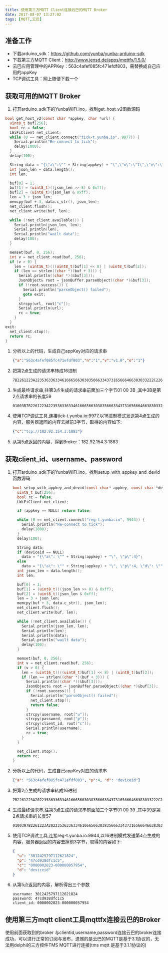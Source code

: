 ```yaml
---
title: 使用第三方MQTT Client连接云巴的MQTT Broker
date: 2017-08-07 13:27:02
tags: [MQTT,云巴]
---
```


## 准备工作

- 下载arduino_sdk：https://github.com/yunba/yunba-arduino-sdk
- 下载第三方MQTT Client：http://www.jensd.de/apps/mqttfx/1.5.0/
- 云巴应用管理中的APPKey：563c4afef085fc471efdf803，需替换成自己应用的appKey
- TCP调试工具：网上随便下载一个

<!-- more -->

## 获取可用的MQTT Broker

1. 打开arduino_sdk下的YunbaWIFI.ino，找到get_host_v2函数源码​

```c
bool get_host_v2(const char *appkey, char *url) {
  uint8_t buf[256];
  bool rc = false;
  LWiFiClient net_client;
  while (0 == net_client.connect("tick-t.yunba.io", 9977)) {
    Serial.println("Re-connect to tick");
    delay(1000);
  }
  delay(100);

  String data = "{\"a\":\"" + String(appkey) + "\",\"n\":\"1\",\"v\":\"v1.0\",\"o\":\"1\"}";
  int json_len = data.length();
  int len;

  buf[0] = 1;
  buf[1] = (uint8_t)((json_len >> 8) & 0xff);
  buf[2] = (uint8_t)(json_len & 0xff);
  len = 3 + json_len;
  memcpy(buf + 3, data.c_str(), json_len);
  net_client.flush();
  net_client.write(buf, len);

  while (!net_client.available()) {
    Serial.println(json_len, len);
    Serial.println(len);
    Serial.println("wailt data");
    delay(100);
  }

  memset(buf, 0, 256);
  int v = net_client.read(buf, 256);
  if (v > 0) {
    len = (uint16_t)(((uint8_t)buf[1] << 8) | (uint8_t)buf[2]);
    if (len == strlen((char *)(buf + 3))) {
      Serial.println((char *)(&buf[3]));
      JsonObject& root = jsonBuffer.parseObject((char *)&buf[3]);
      if (!root.success()) {
        Serial.println("parseObject() failed");
        goto exit;
      }
      strcpy(url, root["c"]);
      Serial.println(url);
      rc = true;
    }
  }
exit:
  net_client.stop();
  return rc;
}
```

1. 分析以上的代码，生成自己appKey对应的请求串

   ```json
   {"a":"563c4afef085fc471efdf803","n":"1","v":"v1.0","o":"1"}
   ```

2. 把第2点生成的请求串转成16进制

   ```
   7B2261223A22353633633461666566303835666334373165666466383033222C226E223A2231222C2276223A2276312E30222C226F223A2231227D
   ```

3. 生成最终请求串,往第3点生成的请求串前面加三个字节01 00 3B ,其中3B是第2点请求串的长度59

   ```
   01003B7B2261223A22353633633461666566303835666334373165666466383033222C226E223A2231222C2276223A2276312E30222C226F223A2231227D
   ```

4. 使用TCP调试工具,连接tick-t.yunba.io:9977,以16进制模式发送第4点生成的内容，服务器返回的内容去掉前3字节，取得的内容如下:

   ```json
   {"c":"tcp://182.92.154.3:1883"}
   ```

5. 从第5点返回的内容，得到Broker：182.92.154.3:1883

## 获取client_id、username、password

1. 打开arduino_sdk下的YunbaWIFI.ino，找到setup_with_appkey_and_devid函数源码

   ```c
   bool setup_with_appkey_and_devid(const char* appkey, const char *deviceid) {
     uint8_t buf[256];
     bool rc = false;
     LWiFiClient net_client;

     if (appkey == NULL) return false;

     while (0 == net_client.connect("reg-t.yunba.io", 9944)) {
       Serial.println("Re-connect to tick");
       delay(1000);
     }
     delay(100);

     String data;
     if (deviceid == NULL)
       data = "{\"a\": \"" + String(appkey) + "\", \"p\":4}";
     else
       data = "{\"a\": \"" + String(appkey) + "\", \"p\":4, \"d\": \"" + String(deviceid) + "\"}";
     int json_len = data.length();
     int len;

     buf[0] = 1;
     buf[1] = (uint8_t)((json_len >> 8) & 0xff);
     buf[2] = (uint8_t)(json_len & 0xff);
     len = 3 + json_len;
     memcpy(buf + 3, data.c_str(), json_len);
     net_client.flush();
     net_client.write(buf, len);

     while (!net_client.available()) {
       Serial.println(json_len, len);
       Serial.println(len);
       Serial.println(data);
       Serial.println("wailt data");
       delay(100);
     }

     memset(buf, 0, 256);
     int v = net_client.read(buf, 256);
     if (v > 0) {
       len = (uint16_t)(((uint8_t)buf[1] << 8) | (uint8_t)buf[2]);
       if (len == strlen((char *)(buf + 3))) {
         Serial.println((char *)(&buf[3]));
         JsonObject& root = jsonBuffer.parseObject((char *)&buf[3]);
         if (!root.success()) {
           Serial.println("parseObject() failed");
           net_client.stop();
           return false;
         }
         strcpy(username, root["u"]);
         strcpy(password, root["p"]);
         strcpy(client_id, root["c"]);
         Serial.println(username);
         rc = true;
       }
     }

     net_client.stop();
     return rc;
   }
   ```

2. 分析以上的代码，生成自己appKey对应的请求串

   ```json
   {"a": "563c4afef085fc471efdf803", "p":4, "d": "deviceid"}
   ```

3. 把第2点生成的请求串转成16进制

   ```
   7B2261223A2022353633633461666566303835666334373165666466383033222C202270223A342C202264223A20226465766963656964227D
   ```

4. 生成最终请求串,往第3点生成的请求串前面加三个字节01 00 39 ,其中39是第2点请求串的长度57

   ```
   0100397B2261223A2022353633633461666566303835666334373165666466383033222C202270223A342C202264223A20226465766963656964227D
   ```

5. 使用TCP调试工具,连接reg-t.yunba.io:9944,以16进制模式发送第4点生成的内容，服务器返回的内容去掉前3字节，取得的内容如下:

   ```json
   {
     "u": "3012425797112621824",
     "p": "47cd938dfc1c5",
     "c": "0000002823-000000057954",
     "d": "deviceid"
   }
   ```

6. 从第5点返回的内容，解析得出三个参数

   ```
   username: 3012425797112621824
   password: 47cd938dfc1c5
   client_id: 0000002823-000000057954
   ```

## 使用第三方mqtt client工具mqttfx连接云巴的Broker

使用前面获取到的broker 与clientid,username,password连接云巴的broker连接成功，可以进行正常的订阅与发布，遗憾的是云巴的MQTT是基于3.1协议的，无法用delphi的三方控件TMS MQTT进行连接(tms mqtt 是基于3.1.1协议的)
